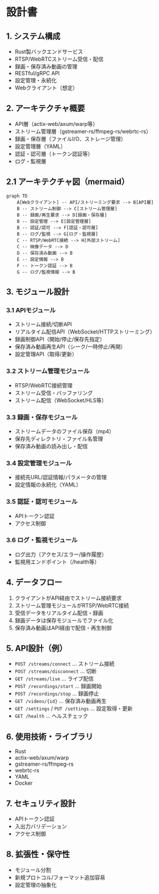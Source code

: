 # 設計書

## 1. システム構成

- Rust製バックエンドサービス
- RTSP/WebRTCストリーム受信・配信
- 録画・保存済み動画の管理
- RESTful/gRPC API
- 設定管理・永続化
- Webクライアント（想定）

## 2. アーキテクチャ概要

- API層（actix-web/axum/warp等）
- ストリーム管理層（gstreamer-rs/ffmpeg-rs/webrtc-rs）
- 録画・保存層（ファイルI/O、ストレージ管理）
- 設定管理層（YAML）
- 認証・認可層（トークン認証等）
- ログ・監視層

## 2.1 アーキテクチャ図（mermaid）

```mermaid
graph TD
    A[Webクライアント] -- API/ストリーミング要求 --> B[API層]
    B -- ストリーム制御 --> C[ストリーム管理層]
    B -- 録画/再生要求 --> D[録画・保存層]
    B -- 設定管理 --> E[設定管理層]
    B -- 認証/認可 --> F[認証・認可層]
    B -- ログ/監視 --> G[ログ・監視層]
    C -- RTSP/WebRTC接続 --> H[外部ストリーム]
    C -- 映像データ --> D
    D -- 保存済み動画 --> B
    E -- 設定情報 --> B
    F -- トークン認証 --> B
    G -- ログ/監視情報 --> B
```

## 3. モジュール設計

### 3.1 APIモジュール

- ストリーム接続/切断API
- リアルタイム配信API（WebSocket/HTTPストリーミング）
- 録画制御API（開始/停止/保存先指定）
- 保存済み動画再生API（シーク/一時停止/再開）
- 設定管理API（取得/更新）

### 3.2 ストリーム管理モジュール

- RTSP/WebRTC接続管理
- ストリーム受信・バッファリング
- ストリーム配信（WebSocket/HLS等）

### 3.3 録画・保存モジュール

- ストリームデータのファイル保存（mp4）
- 保存先ディレクトリ・ファイル名管理
- 保存済み動画の読み出し・配信

### 3.4 設定管理モジュール

- 接続先URL/認証情報/パラメータの管理
- 設定情報の永続化（YAML）

### 3.5 認証・認可モジュール

- APIトークン認証
- アクセス制御

### 3.6 ログ・監視モジュール

- ログ出力（アクセス/エラー/操作履歴）
- 監視用エンドポイント（/health等）

## 4. データフロー

1. クライアントがAPI経由でストリーム接続要求
2. ストリーム管理モジュールがRTSP/WebRTC接続
3. 受信データをリアルタイム配信・録画
4. 録画データは保存モジュールでファイル化
5. 保存済み動画はAPI経由で配信・再生制御

## 5. API設計（例）

- `POST /streams/connect` … ストリーム接続
- `POST /streams/disconnect` … 切断
- `GET /streams/live` … ライブ配信
- `POST /recordings/start` … 録画開始
- `POST /recordings/stop` … 録画停止
- `GET /videos/{id}` … 保存済み動画再生
- `GET /settings` / `PUT /settings` … 設定取得・更新
- `GET /health` … ヘルスチェック

## 6. 使用技術・ライブラリ

- Rust
- actix-web/axum/warp
- gstreamer-rs/ffmpeg-rs
- webrtc-rs
- YAML
- Docker

## 7. セキュリティ設計

- APIトークン認証
- 入出力バリデーション
- アクセス制御

## 8. 拡張性・保守性

- モジュール分割
- 新規プロトコル/フォーマット追加容易
- 設定管理の抽象化
